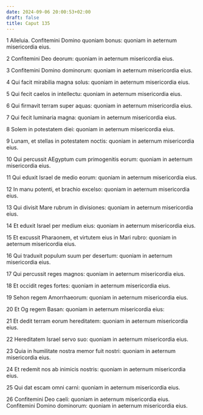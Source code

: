 ```yaml
---
date: 2024-09-06 20:00:53+02:00
draft: false
title: Caput 135
---
```





1 Alleluia. Confitemini Domino quoniam bonus: quoniam in aeternum misericordia eius.

2 Confitemini Deo deorum: quoniam in aeternum misericordia eius.

3 Confitemini Domino dominorum: quoniam in aeternum misericordia eius.

4 Qui facit mirabilia magna solus: quoniam in aeternum misericordia eius.

5 Qui fecit caelos in intellectu: quoniam in aeternum misericordia eius.

6 Qui firmavit terram super aquas: quoniam in aeternum misericordia eius.

7 Qui fecit luminaria magna: quoniam in aeternum misericordia eius.

8 Solem in potestatem diei: quoniam in aeternum misericordia eius.

9 Lunam, et stellas in potestatem noctis: quoniam in aeternum misericordia eius.

10 Qui percussit AEgyptum cum primogenitis eorum: quoniam in aeternum misericordia eius.

11 Qui eduxit Israel de medio eorum: quoniam in aeternum misericordia eius.

12 In manu potenti, et brachio excelso: quoniam in aeternum misericordia eius.

13 Qui divisit Mare rubrum in divisiones: quoniam in aeternum misericordia eius.

14 Et eduxit Israel per medium eius: quoniam in aeternum misericordia eius.

15 Et excussit Pharaonem, et virtutem eius in Mari rubro: quoniam in aeternum misericordia eius.

16 Qui traduxit populum suum per desertum: quoniam in aeternum misericordia eius.

17 Qui percussit reges magnos: quoniam in aeternum misericordia eius.

18 Et occidit reges fortes: quoniam in aeternum misericordia eius.

19 Sehon regem Amorrhaeorum: quoniam in aeternum misericordia eius.

20 Et Og regem Basan: quoniam in aeternum misericordia eius:

21 Et dedit terram eorum hereditatem: quoniam in aeternum misericordia eius.

22 Hereditatem Israel servo suo: quoniam in aeternum misericordia eius.

23 Quia in humilitate nostra memor fuit nostri: quoniam in aeternum misericordia eius.

24 Et redemit nos ab inimicis nostris: quoniam in aeternum misericordia eius.

25 Qui dat escam omni carni: quoniam in aeternum misericordia eius.

26 Confitemini Deo caeli: quoniam in aeternum misericordia eius. Confitemini Domino dominorum: quoniam in aeternum misericordia eius.

